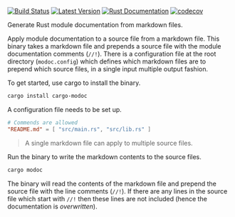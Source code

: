[![Build Status](https://travis-ci.com/kurtlawrence/cargo-modoc.svg?branch=master)](https://travis-ci.com/kurtlawrence/cargo-modoc)
[![Latest Version](https://img.shields.io/crates/v/cargo-modoc.svg)](https://crates.io/crates/cargo-modoc)
[![Rust Documentation](https://img.shields.io/badge/api-rustdoc-blue.svg)](https://docs.rs/cargo-modoc)
[![codecov](https://codecov.io/gh/kurtlawrence/cargo-modoc/branch/master/graph/badge.svg)](https://codecov.io/gh/kurtlawrence/cargo-modoc)

Generate Rust module documentation from markdown files.

Apply module documentation to a source file from a markdown file. 
This binary takes a markdown file and prepends a source file with the
module documentation comments (`//!`). There is a configuration file at
the root directory (`modoc.config`) which defines which markdown files
are to prepend which source files, in a single input multiple output fashion.

To get started, use cargo to install the binary.

```sh
cargo install cargo-modoc
```

A configuration file needs to be set up.

```toml
# Commends are allowed
"README.md" = [ "src/main.rs", "src/lib.rs" ]
```

> A single markdown file can apply to multiple source files.

Run the binary to write the markdown contents to the source files.

```sh
cargo modoc
```

The binary will read the contents of the markdown file and prepend 
the source file with the line comments (`//!`). 
If there are any lines in the source file which start with `//!` 
then these lines are not included (hence the documentation is _overwritten_).
